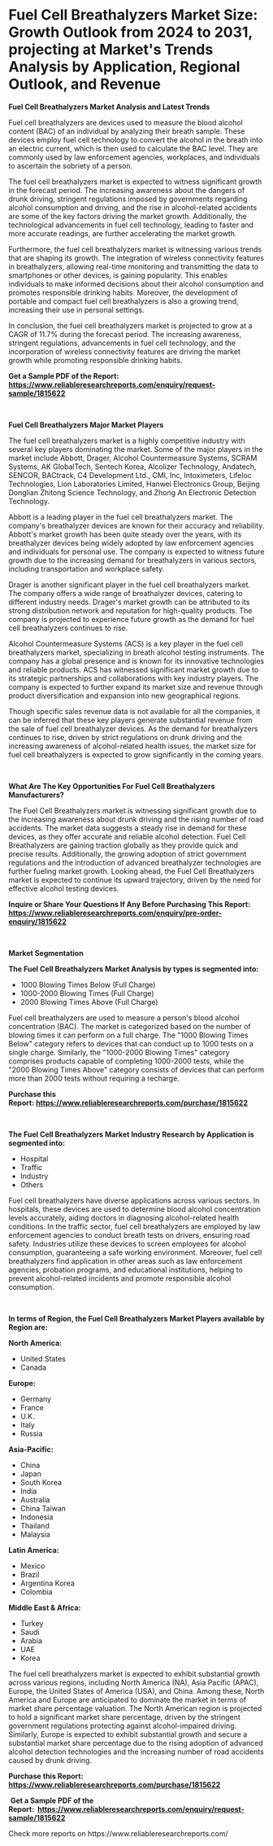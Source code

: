 <p><h1>Fuel Cell Breathalyzers Market Size: Growth Outlook from 2024 to 2031, projecting at Market's Trends Analysis by Application, Regional Outlook, and Revenue</h1></p><p><strong>Fuel Cell Breathalyzers Market Analysis and Latest Trends</strong></p>
<p><p>Fuel cell breathalyzers are devices used to measure the blood alcohol content (BAC) of an individual by analyzing their breath sample. These devices employ fuel cell technology to convert the alcohol in the breath into an electric current, which is then used to calculate the BAC level. They are commonly used by law enforcement agencies, workplaces, and individuals to ascertain the sobriety of a person.</p><p>The fuel cell breathalyzers market is expected to witness significant growth in the forecast period. The increasing awareness about the dangers of drunk driving, stringent regulations imposed by governments regarding alcohol consumption and driving, and the rise in alcohol-related accidents are some of the key factors driving the market growth. Additionally, the technological advancements in fuel cell technology, leading to faster and more accurate readings, are further accelerating the market growth.</p><p>Furthermore, the fuel cell breathalyzers market is witnessing various trends that are shaping its growth. The integration of wireless connectivity features in breathalyzers, allowing real-time monitoring and transmitting the data to smartphones or other devices, is gaining popularity. This enables individuals to make informed decisions about their alcohol consumption and promotes responsible drinking habits. Moreover, the development of portable and compact fuel cell breathalyzers is also a growing trend, increasing their use in personal settings.</p><p>In conclusion, the fuel cell breathalyzers market is projected to grow at a CAGR of 11.7% during the forecast period. The increasing awareness, stringent regulations, advancements in fuel cell technology, and the incorporation of wireless connectivity features are driving the market growth while promoting responsible drinking habits.</p></p>
<p><strong>Get a Sample PDF of the Report:&nbsp; <a href="https://www.reliableresearchreports.com/enquiry/request-sample/1815622">https://www.reliableresearchreports.com/enquiry/request-sample/1815622</a></strong></p>
<p>&nbsp;</p>
<p><strong>Fuel Cell Breathalyzers Major Market Players</strong></p>
<p><p>The fuel cell breathalyzers market is a highly competitive industry with several key players dominating the market. Some of the major players in the market include Abbott, Drager, Alcohol Countermeasure Systems, SCRAM Systems, AK GlobalTech, Sentech Korea, Alcolizer Technology, Andatech, SENCOR, BACtrack, C4 Development Ltd., CMI, Inc, Intoximeters, Lifeloc Technologies, Lion Laboratories Limited, Hanwei Electronics Group, Beijing Donglian Zhitong Science Technology, and Zhong An Electronic Detection Technology.</p><p>Abbott is a leading player in the fuel cell breathalyzers market. The company's breathalyzer devices are known for their accuracy and reliability. Abbott's market growth has been quite steady over the years, with its breathalyzer devices being widely adopted by law enforcement agencies and individuals for personal use. The company is expected to witness future growth due to the increasing demand for breathalyzers in various sectors, including transportation and workplace safety.</p><p>Drager is another significant player in the fuel cell breathalyzers market. The company offers a wide range of breathalyzer devices, catering to different industry needs. Drager's market growth can be attributed to its strong distribution network and reputation for high-quality products. The company is projected to experience future growth as the demand for fuel cell breathalyzers continues to rise.</p><p>Alcohol Countermeasure Systems (ACS) is a key player in the fuel cell breathalyzers market, specializing in breath alcohol testing instruments. The company has a global presence and is known for its innovative technologies and reliable products. ACS has witnessed significant market growth due to its strategic partnerships and collaborations with key industry players. The company is expected to further expand its market size and revenue through product diversification and expansion into new geographical regions.</p><p>Though specific sales revenue data is not available for all the companies, it can be inferred that these key players generate substantial revenue from the sale of fuel cell breathalyzer devices. As the demand for breathalyzers continues to rise, driven by strict regulations on drunk driving and the increasing awareness of alcohol-related health issues, the market size for fuel cell breathalyzers is expected to grow significantly in the coming years.</p></p>
<p>&nbsp;</p>
<p><strong>What Are The Key Opportunities For Fuel Cell Breathalyzers Manufacturers?</strong></p>
<p><p>The Fuel Cell Breathalyzers market is witnessing significant growth due to the increasing awareness about drunk driving and the rising number of road accidents. The market data suggests a steady rise in demand for these devices, as they offer accurate and reliable alcohol detection. Fuel Cell Breathalyzers are gaining traction globally as they provide quick and precise results. Additionally, the growing adoption of strict government regulations and the introduction of advanced breathalyzer technologies are further fueling market growth. Looking ahead, the Fuel Cell Breathalyzers market is expected to continue its upward trajectory, driven by the need for effective alcohol testing devices.</p></p>
<p><strong>Inquire or Share Your Questions If Any Before Purchasing This Report: <a href="https://www.reliableresearchreports.com/enquiry/pre-order-enquiry/1815622">https://www.reliableresearchreports.com/enquiry/pre-order-enquiry/1815622</a></strong></p>
<p>&nbsp;</p>
<p><strong>Market Segmentation</strong></p>
<p><strong>The Fuel Cell Breathalyzers Market Analysis by types is segmented into:</strong></p>
<p><ul><li>1000 Blowing Times Below (Full Charge)</li><li>1000-2000 Blowing Times (Full Charge)</li><li>2000 Blowing Times Above (Full Charge)</li></ul></p>
<p><p>Fuel cell breathalyzers are used to measure a person's blood alcohol concentration (BAC). The market is categorized based on the number of blowing times it can perform on a full charge. The "1000 Blowing Times Below" category refers to devices that can conduct up to 1000 tests on a single charge. Similarly, the "1000-2000 Blowing Times" category comprises products capable of completing 1000-2000 tests, while the "2000 Blowing Times Above" category consists of devices that can perform more than 2000 tests without requiring a recharge.</p></p>
<p><strong>Purchase this Report:&nbsp;<a href="https://www.reliableresearchreports.com/purchase/1815622">https://www.reliableresearchreports.com/purchase/1815622</a></strong></p>
<p>&nbsp;</p>
<p><strong>The Fuel Cell Breathalyzers Market Industry Research by Application is segmented into:</strong></p>
<p><ul><li>Hospital</li><li>Traffic</li><li>Industry</li><li>Others</li></ul></p>
<p><p>Fuel cell breathalyzers have diverse applications across various sectors. In hospitals, these devices are used to determine blood alcohol concentration levels accurately, aiding doctors in diagnosing alcohol-related health conditions. In the traffic sector, fuel cell breathalyzers are employed by law enforcement agencies to conduct breath tests on drivers, ensuring road safety. Industries utilize these devices to screen employees for alcohol consumption, guaranteeing a safe working environment. Moreover, fuel cell breathalyzers find application in other areas such as law enforcement agencies, probation programs, and educational institutions, helping to prevent alcohol-related incidents and promote responsible alcohol consumption.</p></p>
<p>&nbsp;</p>
<p><strong>In terms of Region, the Fuel Cell Breathalyzers Market Players available by Region are:</strong></p>
<p>
    <p> <strong> North America: </strong>
        <ul>
            <li>United States</li>
            <li>Canada</li>
        </ul>
        </p> 
    <p> <strong> Europe: </strong>
        <ul>
            <li>Germany</li>
            <li>France</li>
            <li>U.K.</li>
            <li>Italy</li>
            <li>Russia</li>
        </ul>
        </p> 
    <p> <strong> Asia-Pacific: </strong>
        <ul>
            <li>China</li>
            <li>Japan</li>
            <li>South Korea</li>
            <li>India</li>
            <li>Australia</li>
            <li>China Taiwan</li>
            <li>Indonesia</li>
            <li>Thailand</li>
            <li>Malaysia</li>
        </ul>
        </p> 
    <p> <strong> Latin America: </strong>
        <ul>
            <li>Mexico</li>
            <li>Brazil</li>
            <li>Argentina Korea</li>
            <li>Colombia</li>
        </ul>
        </p> 
    <p> <strong> Middle East & Africa: </strong>
        <ul>
            <li>Turkey</li>
            <li>Saudi</li>
            <li>Arabia</li>
            <li>UAE</li>
            <li>Korea</li>
        </ul>
    </p>
    </p>
<p><p>The fuel cell breathalyzers market is expected to exhibit substantial growth across various regions, including North America (NA), Asia Pacific (APAC), Europe, the United States of America (USA), and China. Among these, North America and Europe are anticipated to dominate the market in terms of market share percentage valuation. The North American region is projected to hold a significant market share percentage, driven by the stringent government regulations protecting against alcohol-impaired driving. Similarly, Europe is expected to exhibit substantial growth and secure a substantial market share percentage due to the rising adoption of advanced alcohol detection technologies and the increasing number of road accidents caused by drunk driving.</p></p>
<p><strong>Purchase this Report: <a href="https://www.reliableresearchreports.com/purchase/1815622">https://www.reliableresearchreports.com/purchase/1815622</a></strong></p>
<p>&nbsp;<strong>Get a Sample PDF of the Report:&nbsp;&nbsp;<a href="https://www.reliableresearchreports.com/enquiry/request-sample/1815622">https://www.reliableresearchreports.com/enquiry/request-sample/1815622</a></strong></p>
<p><strong></strong></p>
<p>Check more reports on https://www.reliableresearchreports.com/</p>